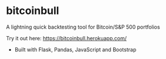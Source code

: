 # bitcoinbull
A lightning quick backtesting tool for Bitcoin/S&amp;P 500 portfolios

Try it out here: https://bitcoinbull.herokuapp.com/

- Built with Flask, Pandas, JavaScript and Bootstrap 
